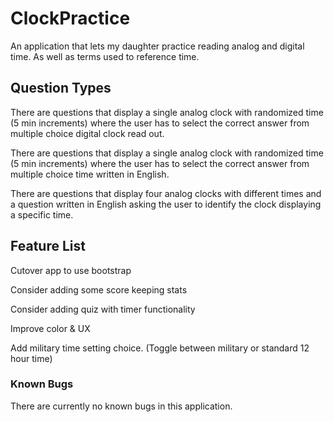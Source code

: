 # ClockPractice
An application that lets my daughter practice reading analog and digital time. As well as terms used to reference time.

## Question Types
There are questions that display a single analog clock with randomized time (5 min increments) where the user has to select the correct answer from multiple choice digital clock read out.

There are questions that display a single analog clock with randomized time (5 min increments) where the user has to select the correct answer from multiple choice time written in English.

There are questions that display four analog clocks with different times and a question written in English asking the user to identify the clock displaying a specific time.

## Feature List
Cutover app to use bootstrap

Consider adding some score keeping stats

Consider adding quiz with timer functionality

Improve color & UX

Add military time setting choice. (Toggle between military or standard 12 hour time)

### Known Bugs
There are currently no known bugs in this application.
